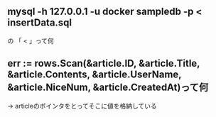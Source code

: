 ## mysql -h 127.0.0.1 -u docker sampledb -p < insertData.sql
の 「 < 」って何


## err := rows.Scan(&article.ID, &article.Title, &article.Contents, &article.UserName, &article.NiceNum, &article.CreatedAt)って何
→ articleのポインタをとってそこに値を格納している